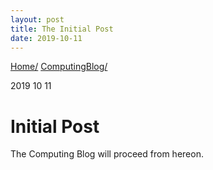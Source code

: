 ```yaml
---
layout: post
title: The Initial Post
date: 2019-10-11
---
```



[Home/](../index.html)
[ComputingBlog/](index.html)


2019 10 11

# Initial Post

The Computing Blog will proceed from hereon.
